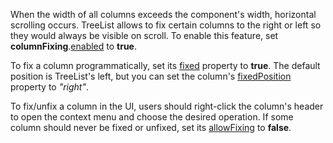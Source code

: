 When the width of all columns exceeds the component's width, horizontal scrolling occurs. TreeList allows to fix certain columns to the right or left so they would always be visible on scroll. To enable this feature, set **columnFixing**.[enabled](/Documentation/ApiReference/UI_Components/dxTreeList/Configuration/columnFixing/#enabled) to **true**.

To fix a column programmatically, set its [fixed](/Documentation/ApiReference/UI_Components/dxTreeList/Configuration/columns/#fixed) property to **true**. The default position is TreeList's left, but you can set the column's [fixedPosition](/Documentation/ApiReference/UI_Components/dxTreeList/Configuration/columns/#fixedPosition) property to *"right"*.

To fix/unfix a column in the UI, users should right-click the column's header to open the context menu and choose the desired operation. If some column should never be fixed or unfixed, set its [allowFixing](/Documentation/ApiReference/UI_Components/dxTreeList/Configuration/columns/#allowFixing) to **false**.
